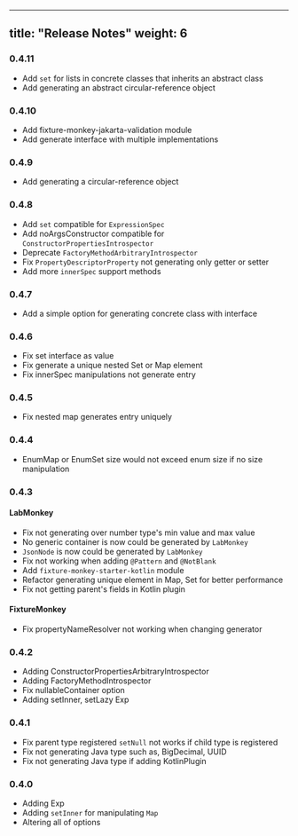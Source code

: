 
---
title: "Release Notes"
weight: 6
---
### 0.4.11
* Add `set` for lists in concrete classes that inherits an abstract class
* Add generating an abstract circular-reference object

### 0.4.10
* Add fixture-monkey-jakarta-validation module
* Add generate interface with multiple implementations

### 0.4.9
* Add generating a circular-reference object

### 0.4.8
* Add `set` compatible for `ExpressionSpec`
* Add noArgsConstructor compatible for `ConstructorPropertiesIntrospector`
* Deprecate `FactoryMethodArbitraryIntrospector`
* Fix `PropertyDescriptorProperty` not generating only getter or setter
* Add more `innerSpec` support methods

### 0.4.7
* Add a simple option for generating concrete class with interface

### 0.4.6
* Fix set interface as value
* Fix generate a unique nested Set or Map element
* Fix innerSpec manipulations not generate entry

### 0.4.5
* Fix nested map generates entry uniquely

### 0.4.4
* EnumMap or EnumSet size would not exceed enum size if no size manipulation

### 0.4.3
#### LabMonkey
* Fix not generating over number type's min value and max value
* No generic container is now could be generated by `LabMonkey`
* `JsonNode` is now could be generated by `LabMonkey`
* Fix not working when adding `@Pattern` and `@NotBlank`
* Add `fixture-monkey-starter-kotlin` module
* Refactor generating unique element in Map, Set for better performance
* Fix not getting parent's fields in Kotlin plugin

#### FixtureMonkey
* Fix propertyNameResolver not working when changing generator

### 0.4.2
* Adding ConstructorPropertiesArbitraryIntrospector
* Adding FactoryMethodIntrospector
* Fix nullableContainer option
* Adding setInner, setLazy Exp

### 0.4.1
* Fix parent type registered `setNull` not works if child type is registered  
* Fix not generating Java type such as, BigDecimal, UUID
* Fix not generating Java type if adding KotlinPlugin

### 0.4.0
* Adding Exp
* Adding `setInner` for manipulating `Map`
* Altering all of options
